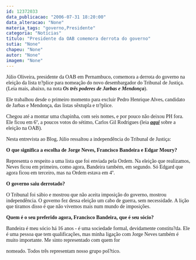 ```yaml
---
id: 12372033
data_publicacao: "2006-07-31 18:20:00"
data_alteracao: "None"
materia_tags: "governo,Presidente"
categoria: "Notícias"
titulo: "Presidente da OAB comemora derrota do governo"
sutia: "None"
chapeu: "None"
autor: "None"
imagem: "None"
---
```

<p><P><FONT face=Verdana>Júlio Oliveira, presidente da OAB em Pernambuco, comemora a derrota do governo na eleição da lista tr?plice para nomeação do novo desembargador do Tribunal de Justiça. (Leia mais, abaixo,&nbsp;na nota <EM><STRONG>Os três poderes de Jarbas e Mendonça</STRONG></EM>).</FONT></P></p>
<p><P><FONT face=Verdana>Ele trabalhou desde o primeiro momento para excluir Pedro Henrique Alves, candidato de Jarbas e Mendonça, das listas sêxtupla e tr?plice.</FONT></P></p>
<p><P><FONT face=Verdana>Chegou até a montar uma chapinha, com seis nomes, e por pouco não deixou PH fora. Ele ficou em 6º, a poucos votos do sétimo, Carlos Gil Rodrigues (leia <STRONG><EM><A href=\"https://jc3.uol.com.br/blogs/jc/2006/07/28/index.php#316\" target=_blank>aqui</A></EM></STRONG> sobre a eleição na OAB).</FONT></P></p>
<p><P><FONT face=Verdana>Nesta entrevista ao Blog, Júlio ressaltou a independência do Tribunal de Justiça:</FONT></P></p>
<p><P><FONT face=Verdana><STRONG>O que significa a escolha de Jorge Neves, Francisco Bandeira e Edgar Moury?</STRONG></FONT></P></p>
<p><P><FONT face=Verdana>Representa o respeito a uma lista que foi enviada pela Ordem. Na eleição que realizamos, Neves ficou em primeiro, como agora, Bandeira também, em segundo. Só Edgard que agora ficou em terceiro, mas na Ordem estava em 4º.</FONT></P></p>
<p><P><FONT face=Verdana><STRONG>O governo saiu derrotado?</STRONG></FONT></P></p>
<p><P><FONT face=Verdana>O Tribunal foi sábio e mostrou que não aceita imposição do governo, mostrou independência. O governo fez dessa eleição um cabo de guerra, sem necessidade. A lição que tiramos disso é que não vivemos mais num mundo de imposições. </FONT></P></p>
<p><P><FONT face=Verdana><STRONG>Quem é o seu preferido agora, Francisco Bandeira, que é seu sócio?</STRONG></FONT></P></p>
<p><P><FONT face=Verdana>Bandeira é meu sócio há 16 anos -&nbsp;é uma sociedade formal, devidamente constitu?da. Ele é uma pessoa que tem qualificações, mas minha ligação com Jorge Neves também é muito importante. Me sinto representado com quem for</p>
<p> nomeado. Todos três representam nosso grupo pol?tico.</FONT></P> </p>
